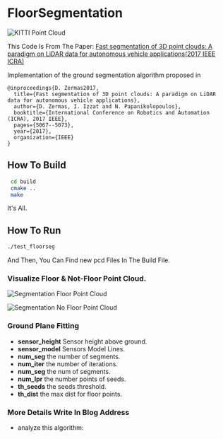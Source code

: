 # FloorSegmentation

![KITTI Point Cloud](https://github.com/SmallMunich/FloorSegmentation/tree/master/Fast_segmentation_of_3d_point_clouds_a_paradigm_on_LIDAR_data_for_autonomus_vehicle_application/image/origin.jpg)

This Code Is From The Paper: [Fast segmentation of 3D point clouds: A paradigm on LiDAR data for autonomous vehicle applications(2017 IEEE ICRA)](https://ieeexplore.ieee.org/document/7989591/)

Implementation of the ground segmentation algorithm proposed in 
```
@inproceedings{D. Zermas2017,
  title={Fast segmentation of 3D point clouds: A paradigm on LiDAR data for autonomous vehicle applications},
  author={D. Zermas, I. Izzat and N. Papanikolopoulos},
  booktitle={International Conference on Robotics and Automation (ICRA), 2017 IEEE},
  pages={5067--5073},
  year={2017},
  organization={IEEE}
}
```

## How To Build 

```bash
 cd build 
 cmake ..
 make 

```

It's All.

## How To Run 

```bash
./test_floorseg 
```

And Then, You Can Find new pcd Files In The Build File.

### Visualize Floor & Not-Floor Point Cloud.

![Segmentation Floor Point Cloud](https://github.com/SmallMunich/FloorSegmentation/tree/master/Fast_segmentation_of_3d_point_clouds_a_paradigm_on_LIDAR_data_for_autonomus_vehicle_application/image/floor.jpg)

![Segmentation No Floor Point Cloud](https://github.com/SmallMunich/FloorSegmentation/tree/master/Fast_segmentation_of_3d_point_clouds_a_paradigm_on_LIDAR_data_for_autonomus_vehicle_application/image/nofloor.jpg)

### Ground Plane Fitting
- **sensor_height**  Sensor height above ground.
- **sensor_model**  Sensors Model Lines.
- **num_seg**  the number of segments.
- **num_iter**  the number of iterations.
- **num_seg**  the num of segments.
- **num_lpr**  the number points of seeds.
- **th_seeds**  the seeds threshold.
- **th_dist**  the max dist for floor points.


### More Details Write In Blog Address

* analyze this algorithm: 
